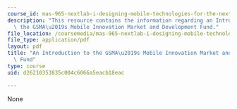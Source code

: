 ```yaml
---
course_id: mas-965-nextlab-i-designing-mobile-technologies-for-the-next-billion-users-fall-2008
description: "This resource contains the information regarding an Introduction to\
  \ the GSMA\u2019s Mobile Innovation Market and Development Fund."
file_location: /coursemedia/mas-965-nextlab-i-designing-mobile-technologies-for-the-next-billion-users-fall-2008/d26210353835c004c6066a5eacb18eac_MITMAS_965F08_Lec13_gsma.pdf
file_type: application/pdf
layout: pdf
title: "An Introduction to the GSMA\u2019s Mobile Innovation Market and Development\
  \ Fund"
type: course
uid: d26210353835c004c6066a5eacb18eac

---
```

None
